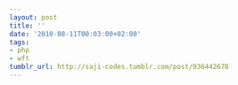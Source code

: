 ```yaml
---
layout: post
title: ''
date: '2010-08-11T00:03:00+02:00'
tags:
- php
- wft
tumblr_url: http://saji-codes.tumblr.com/post/936442678
---
```

<?php
true && echo ''ok'';
fails with
Parse error: syntax error, unexpected T_ECHO in /home/saji/foo.php on line 2
but
<?php
true && print ''ok'';
works just fine

update
<?php
echo echo ''ok'';
also fails. It seems that things has changed in php-5.3 and echo does not return true anymore. Weird that print does, thought.
